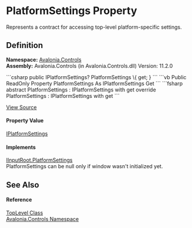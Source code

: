 # PlatformSettings Property


Represents a contract for accessing top-level platform-specific settings.



## Definition
**Namespace:** <a href="N_Avalonia_Controls">Avalonia.Controls</a>  
**Assembly:** Avalonia.Controls (in Avalonia.Controls.dll) Version: 11.2.0

<Tabs groupId="api-code-preview">
<TabItem value="csharp" label="C#">
```csharp
public IPlatformSettings? PlatformSettings \{ get; }
```
</TabItem>
<TabItem value="vb" label="VB">
```vb
Public ReadOnly Property PlatformSettings As IPlatformSettings
	Get
```
</TabItem>
<TabItem value="fsharp" label="F#">
```fsharp
abstract PlatformSettings : IPlatformSettings with get
override PlatformSettings : IPlatformSettings with get
```
</TabItem>
</Tabs>



<a href="https://github.com/AvaloniaUI/Avalonia/tree/master/src/Avalonia.Controls/TopLevel.cs#L571" title="View the source code">View Source</a>



#### Property Value
<a href="T_Avalonia_Platform_IPlatformSettings">IPlatformSettings</a>

#### Implements
<a href="P_Avalonia_Input_IInputRoot_PlatformSettings">IInputRoot.PlatformSettings</a>  
PlatformSettings can be null only if window wasn't initialized yet.

## See Also


#### Reference
<a href="T_Avalonia_Controls_TopLevel">TopLevel Class</a>  
<a href="N_Avalonia_Controls">Avalonia.Controls Namespace</a>  
